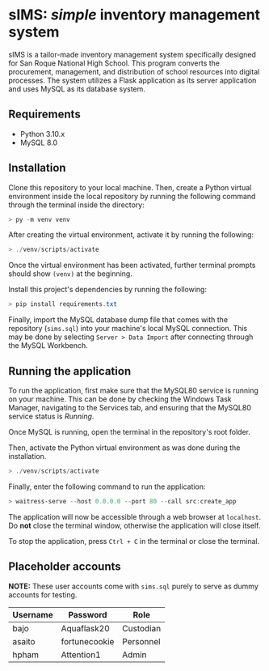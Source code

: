 # sIMS: *simple* inventory management system
sIMS is a tailor-made inventory management system specifically designed for San Roque National High School. This program converts the procurement, management, and distribution of school resources into digital processes. The system utilizes a Flask application as its server application and uses MySQL as its database system. 

## Requirements
* Python 3.10.x
* MySQL 8.0

## Installation
Clone this repository to your local machine. Then, create a Python virtual environment inside the local repository by running the following command through the terminal inside the directory:
```powershell
> py -m venv venv
```

After creating the virtual environment, activate it by running the following:
```powershell
> ./venv/scripts/activate
```
Once the virtual environment has been activated, further terminal prompts should show `(venv)` at the beginning.

Install this project's dependencies by running the following:
```powershell
> pip install requirements.txt
```

Finally, import the MySQL database dump file that comes with the repository (`sims.sql`) into your machine's local MySQL connection. This may be done by selecting `Server > Data Import` after connecting through the MySQL Workbench.

## Running the application
To run the application, first make sure that the MySQL80 service is running on your machine. This can be done by checking the Windows Task Manager, navigating to the Services tab, and ensuring that the MySQL80 service status is *Running*.

Once MySQL is running, open the terminal in the repository's root folder.

Then, activate the Python virtual environment as was done during the installation.
```powershell
> ./venv/scripts/activate
```

Finally, enter the following command to run the application:
```powershell
> waitress-serve --host 0.0.0.0 --port 80 --call src:create_app
```

The application will now be accessible through a web browser at `localhost`. Do **not** close the terminal window, otherwise the application will close itself.

To stop the application, press `Ctrl + C` in the terminal or close the terminal.

## Placeholder accounts
**NOTE:** These user accounts come with `sims.sql` purely to serve as dummy accounts for testing.

| Username | Password      | Role      |
| -------- | ------------- | --------- |
| bajo     | Aquaflask20   | Custodian |
| asaito   | fortunecookie | Personnel |
| hpham    | Attention1    | Admin     |
